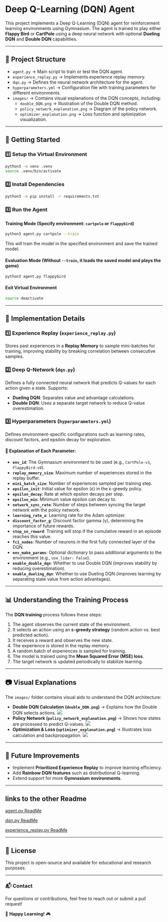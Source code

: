 # Deep Q-Learning (DQN) Agent

This project implements a Deep Q-Learning (DQN) agent for reinforcement learning environments using Gymnasium. The agent is trained to play either **Flappy Bird** or **CartPole** using a deep neural network with optional **Dueling DQN** and **Double DQN** capabilities.

---

## 📂 Project Structure

- `agent.py` → Main script to train or test the DQN agent.
- `experience_replay.py` → Implements experience replay memory.
- `dqn.py` → Defines the neural network architecture for the agent.
- `hyperparameters.yml` → Configuration file with training parameters for different environments.
- `images/` → Contains visual explanations of the DQN concepts, including:
  - `double_DQN.png` → Illustration of the Double DQN method.
  - `policy_network_explanation.png` → Diagram of the policy network.
  - `optimizer_explanation.png` → Loss function and optimization visualization.

---

## 🚀 Getting Started

### **1️⃣ Setup the Virtual Environment**
```bash
python3 -m venv .venv
source .venv/bin/activate
```

### **2️⃣ Install Dependencies**
```bash
python3 -m pip install -r requirements.txt
```

### **3️⃣ Run the Agent**

#### **Training Mode** (Specify environment: `cartpole` or `flappybird`)
```bash
python3 agent.py cartpole --train
```
This will train the model in the specified environment and save the trained model.

#### **Evaluation Mode** (Without `--train`, it loads the saved model and plays the game)
```bash
python3 agent.py flappybird
```

#### **Exit Virtual Environment**
```bash
source deactivate
```

---

## 📜 Implementation Details

### **1️⃣ Experience Replay (`experience_replay.py`)**
Stores past experiences in a **Replay Memory** to sample mini-batches for training, improving stability by breaking correlation between consecutive samples.

### **2️⃣ Deep Q-Network (`dqn.py`)**
Defines a fully connected neural network that predicts Q-values for each action given a state. Supports:
- **Dueling DQN**: Separates value and advantage calculations.
- **Double DQN**: Uses a separate target network to reduce Q-value overestimation.

### **3️⃣ Hyperparameters (`hyperparameters.yml`)**
Defines environment-specific configurations such as learning rates, discount factors, and epsilon decay for exploration.


#### 🔧 Explanation of Each Parameter:
- **`env_id`**: The Gymnasium environment to be used (e.g., `CartPole-v1`, `FlappyBird-v0`).
- **`replay_memory_size`**: Maximum number of experiences stored in the replay buffer.
- **`mini_batch_size`**: Number of experiences sampled per training step.
- **`epsilon_init`**: Initial value for epsilon (ε) in the ε-greedy policy.
- **`epsilon_decay`**: Rate at which epsilon decays per step.
- **`epsilon_min`**: Minimum value epsilon can decay to.
- **`network_sync_rate`**: Number of steps between syncing the target network with the policy network.
- **`learning_rate_a`**: Learning rate for the Adam optimizer.
- **`discount_factor_g`**: Discount factor gamma (γ), determining the importance of future rewards.
- **`stop_on_reward`**: Training will stop if the cumulative reward in an episode reaches this value.
- **`fc1_nodes`**: Number of neurons in the first fully connected layer of the DQN.
- **`env_make_params`**: Optional dictionary to pass additional arguments to the environment (e.g., `use_lidar: False`).
- **`enable_double_dqn`**: Whether to use Double DQN (improves stability by reducing overestimation).
- **`enable_dueling_dqn`**: Whether to use Dueling DQN (improves learning by separating state value from action advantages).

---

## 📊 Understanding the Training Process

The **DQN training** process follows these steps:
1. The agent observes the current state of the environment.
2. It selects an action using an **ε-greedy strategy** (random action vs. best predicted action).
3. It receives a reward and observes the new state.
4. The experience is stored in the replay memory.
5. A random batch of experiences is sampled for training.
6. The model is trained using the **Mean Squared Error (MSE) loss**.
7. The target network is updated periodically to stabilize learning.

---

## 📷 Visual Explanations
The `images/` folder contains visual aids to understand the DQN architecture:
- **Double DQN Calculation (`double_DQN.png`)** → Explains how the Double DQN selects actions.
![](./images/double_DQN.png)
- **Policy Network (`policy_network_explanation.png`)** → Shows how states are processed to predict Q-values.
![](./images/policy_network_explanation.png)
- **Optimization & Loss (`optimizer_explanation.png`)** → Illustrates loss calculation and backpropagation.
![](./images/optimizer_explanation.png)

---

## 🔧 Future Improvements
- Implement **Prioritized Experience Replay** to improve learning efficiency.
- Add **Rainbow DQN features** such as distributional Q-learning.
- Extend support for more **Gymnasium environments**.

---

## links to the other Readme

[agent.py ReadMe](agent.md)

[dqn.py ReadMe](dqn.md)

[experience_replay.py ReadMe](experience_replay.md)

---

## 📝 License
This project is open-source and available for educational and research purposes.

---

### **📬 Contact**
For questions or contributions, feel free to reach out or submit a pull request!

🚀 **Happy Learning!** 🎮